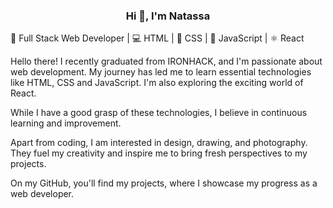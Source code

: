 <h3 align="center">Hi 👋, I'm Natassa</h3>

 🌱 Full Stack Web Developer | 💻 HTML | 🎨 CSS | 🚀 JavaScript | ⚛️ React

Hello there! I recently graduated from IRONHACK, and I'm passionate about web development. My journey has led me to learn essential technologies like HTML, CSS and JavaScript. I'm also exploring the exciting world of React.

While I have a good grasp of these technologies, I believe in continuous learning and improvement. 

Apart from coding, I am interested in design, drawing, and photography. They fuel my creativity and inspire me to bring fresh perspectives to my projects.

On my GitHub, you'll find my projects, where I showcase my progress as a web developer. 
